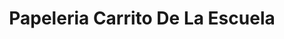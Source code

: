 ---
title: "Papeleria Carrito De La Escuela"
url: /zitacuaro/papeleria-carrito-de-la-escuela/
shop: Allgemein
---